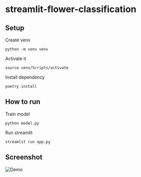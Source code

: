 # streamlit-flower-classification

## Setup

Create venv

    python -m venv venv

Activate it

    source venv/Scripts/activate

Install dependency

    poetry install

## How to run

Train model

    python model.py

Run streamlit

    streamlit run app.py

## Screenshot

![Demo](https://user-images.githubusercontent.com/102452878/236644797-7815977b-8e5f-43c1-beab-020cea9370d2.png)
